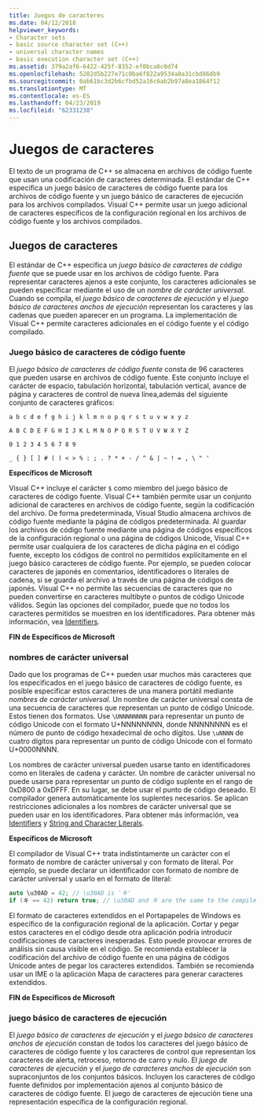 ```yaml
---
title: Juegos de caracteres
ms.date: 04/12/2018
helpviewer_keywords:
- Character sets
- basic source character set (C++)
- universal character names
- basic execution character set (C++)
ms.assetid: 379a2af6-6422-425f-8352-ef0bca6c0d74
ms.openlocfilehash: 5282d5b227e71c0ba6f822a9534a8a31cbd86db9
ms.sourcegitcommit: 0ab61bc3d2b6cfbd52a16c6ab2b97a8ea1864f12
ms.translationtype: MT
ms.contentlocale: es-ES
ms.lasthandoff: 04/23/2019
ms.locfileid: "62331238"
---
```

# <a name="character-sets"></a>Juegos de caracteres

El texto de un programa de C++ se almacena en archivos de código fuente que usan una codificación de caracteres determinada. El estándar de C++ especifica un juego básico de caracteres de código fuente para los archivos de código fuente y un juego básico de caracteres de ejecución para los archivos compilados. Visual C++ permite usar un juego adicional de caracteres específicos de la configuración regional en los archivos de código fuente y los archivos compilados.

## <a name="character-sets"></a>Juegos de caracteres

El estándar de C++ especifica un *juego básico de caracteres de código fuente* que se puede usar en los archivos de código fuente. Para representar caracteres ajenos a este conjunto, los caracteres adicionales se pueden especificar mediante el uso de un *nombre de carácter universal*. Cuando se compila, el *juego básico de caracteres de ejecución* y el *juego básico de caracteres anchos de ejecución* representan los caracteres y las cadenas que pueden aparecer en un programa. La implementación de Visual C++ permite caracteres adicionales en el código fuente y el código compilado.

### <a name="basic-source-character-set"></a>Juego básico de caracteres de código fuente

El *juego básico de caracteres de código fuente* consta de 96 caracteres que pueden usarse en archivos de código fuente. Este conjunto incluye el carácter de espacio, tabulación horizontal, tabulación vertical, avance de página y caracteres de control de nueva línea,además del siguiente conjunto de caracteres gráficos:

`a b c d e f g h i j k l m n o p q r s t u v w x y z`

`A B C D E F G H I J K L M N O P Q R S T U V W X Y Z`

`0 1 2 3 4 5 6 7 8 9`

`_ { } [ ] # ( ) < > % : ; . ? * + - / ^ & | ~ ! = , \ " '`

**Específicos de Microsoft**

Visual C++ incluye el carácter `$` como miembro del juego básico de caracteres de código fuente. Visual C++ también permite usar un conjunto adicional de caracteres en archivos de código fuente, según la codificación del archivo. De forma predeterminada, Visual Studio almacena archivos de código fuente mediante la página de códigos predeterminada. Al guardar los archivos de código fuente mediante una página de códigos específicos de la configuración regional o una página de códigos Unicode, Visual C++ permite usar cualquiera de los caracteres de dicha página en el código fuente, excepto los códigos de control no permitidos explícitamente en el juego básico caracteres de código fuente. Por ejemplo, se pueden colocar caracteres de japonés en comentarios, identificadores o literales de cadena, si se guarda el archivo a través de una página de códigos de japonés. Visual C++ no permite las secuencias de caracteres que no pueden convertirse en caracteres multibyte o puntos de código Unicode válidos. Según las opciones del compilador, puede que no todos los caracteres permitidos se muestren en los identificadores. Para obtener más información, vea [Identifiers](../cpp/identifiers-cpp.md).

**FIN de Específicos de Microsoft**

### <a name="universal-character-names"></a>nombres de carácter universal

Dado que los programas de C++ pueden usar muchos más caracteres que los especificados en el juego básico de caracteres de código fuente, es posible especificar estos caracteres de una manera portátil mediante *nombres de carácter universal*. Un nombre de carácter universal consta de una secuencia de caracteres que representan un punto de código Unicode.  Estos tienen dos formatos. Use `\UNNNNNNNN` para representar un punto de código Unicode con el formato U+NNNNNNNN, donde NNNNNNNN es el número de punto de código hexadecimal de ocho dígitos. Use `\uNNNN` de cuatro dígitos para representar un punto de código Unicode con el formato U+0000NNNN.

Los nombres de carácter universal pueden usarse tanto en identificadores como en literales de cadena y carácter. Un nombre de carácter universal no puede usarse para representar un punto de código suplente en el rango de 0xD800 a 0xDFFF. En su lugar, se debe usar el punto de código deseado. El compilador genera automáticamente los suplentes necesarios. Se aplican restricciones adicionales a los nombres de carácter universal que se pueden usar en los identificadores. Para obtener más información, vea [Identifiers](../cpp/identifiers-cpp.md) y [String and Character Literals](../cpp/string-and-character-literals-cpp.md).

**Específicos de Microsoft**

El compilador de Visual C++ trata indistintamente un carácter con el formato de nombre de carácter universal y con formato de literal. Por ejemplo, se puede declarar un identificador con formato de nombre de carácter universal y usarlo en el formato de literal:

```cpp
auto \u30AD = 42; // \u30AD is 'キ'
if (キ == 42) return true; // \u30AD and キ are the same to the compiler
```

El formato de caracteres extendidos en el Portapapeles de Windows es específico de la configuración regional de la aplicación. Cortar y pegar estos caracteres en el código desde otra aplicación podría introducir codificaciones de caracteres inesperadas. Esto puede provocar errores de análisis sin causa visible en el código. Se recomienda establecer la codificación del archivo de código fuente en una página de códigos Unicode antes de pegar los caracteres extendidos. También se recomienda usar un IME o la aplicación Mapa de caracteres para generar caracteres extendidos.

**FIN de Específicos de Microsoft**

### <a name="basic-execution-character-set"></a>juego básico de caracteres de ejecución

El *juego básico de caracteres de ejecución* y el *juego básico de caracteres anchos de ejecución* constan de todos los caracteres del juego básico de caracteres de código fuente y los caracteres de control que representan los caracteres de alerta, retroceso, retorno de carro y nulo. El *juego de caracteres de ejecución* y el *juego de caracteres anchos de ejecución* son supraconjuntos de los conjuntos básicos. Incluyen los caracteres de código fuente definidos por implementación ajenos al conjunto básico de caracteres de código fuente. El juego de caracteres de ejecución tiene una representación específica de la configuración regional.